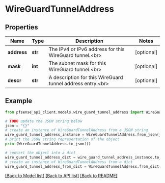 # WireGuardTunnelAddress


## Properties

Name | Type | Description | Notes
------------ | ------------- | ------------- | -------------
**address** | **str** | The IPv4 or IPv6 address for this WireGuard tunnel.&lt;br&gt; | [optional] 
**mask** | **int** | The subnet mask for this WireGuard tunnel.&lt;br&gt; | [optional] 
**descr** | **str** | A description for this WireGuard tunnel address entry.&lt;br&gt; | [optional] 

## Example

```python
from pfsense_api_client.models.wire_guard_tunnel_address import WireGuardTunnelAddress

# TODO update the JSON string below
json = "{}"
# create an instance of WireGuardTunnelAddress from a JSON string
wire_guard_tunnel_address_instance = WireGuardTunnelAddress.from_json(json)
# print the JSON string representation of the object
print(WireGuardTunnelAddress.to_json())

# convert the object into a dict
wire_guard_tunnel_address_dict = wire_guard_tunnel_address_instance.to_dict()
# create an instance of WireGuardTunnelAddress from a dict
wire_guard_tunnel_address_from_dict = WireGuardTunnelAddress.from_dict(wire_guard_tunnel_address_dict)
```
[[Back to Model list]](../README.md#documentation-for-models) [[Back to API list]](../README.md#documentation-for-api-endpoints) [[Back to README]](../README.md)


